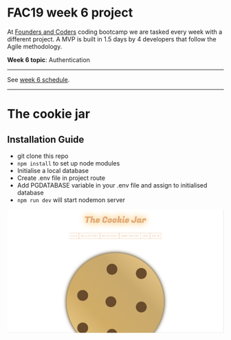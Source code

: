 # FAC19 week 6 project

At [Founders and Coders](https://www.foundersandcoders.com/about/) coding bootcamp we are tasked every week with a different project. A MVP is built in 1.5 days by 4 developers that follow the Agile methodology.

__Week 6 topic__: Authentication

---

See [week 6 schedule](https://founders-and-coders.gitbook.io/coursebook/week-6/schedule).

---

# The cookie jar

## Installation Guide
* git clone this repo
* `npm install` to set up node modules
* Initialise a local database
* Create .env file in project route
* Add PGDATABASE variable in your .env file and assign to initialised database
* `npm run dev` will start nodemon server

![screenshot](screenshot.png)